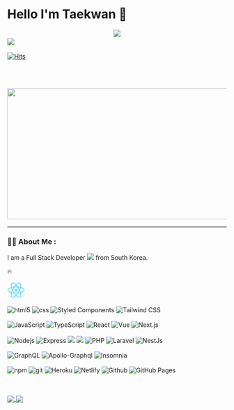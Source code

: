 # Hello I'm Taekwan 👋

<div id="header" align="center">
  <img src="https://media.giphy.com/media/M9gbBd9nbDrOTu1Mqx/giphy.gif" width="100"/>
</div>
<img src="https://media.giphy.com/media/hvRJCLFzcasrR4ia7z/giphy.gif" width="30px"/>

[![Hits](https://hits.seeyoufarm.com/api/count/incr/badge.svg?url=https%3A%2F%2Fgithub.com%2Ftechighpark%2Fhit-counter&count_bg=%23FF9400&title_bg=%23000000&icon=&icon_color=%23E7E7E7&title=hits&edge_flat=true)](https://hits.seeyoufarm.com)

<br />
<br />
<br />
<div align="center">
  <img src="https://media.giphy.com/media/dWesBcTLavkZuG35MI/giphy.gif" width="600" height="300"/>
</div>

---


### :man_technologist: About Me :
I am a Full Stack Developer <img src="https://media.giphy.com/media/WUlplcMpOCEmTGBtBW/giphy.gif" width="30"> from South Korea.

:fire:

<img src="https://raw.githubusercontent.com/devicons/devicon/1119b9f84c0290e0f0b38982099a2bd027a48bf1/icons/react/react-original.svg" width="40" height="40"/>
<p>

  <img alt="html5" src="https://img.shields.io/badge/HTML5-E34F26?style=for-the-badge&logo=html5&logoColor=white" />
  <img alt="css" src="https://img.shields.io/badge/CSS3-1572B6?style=for-the-badge&logo=css3&logoColor=white" />
  <img alt="Styled Components" src="https://img.shields.io/badge/Styled_Components-DB7093?style=for-the-badge&logo=styled-components&logoColor=white" />
  <img alt="Tailwind CSS" src="https://img.shields.io/badge/Tailwind_CSS-06B6D4?style=for-the-badge&logo=tailwind-css&logoColor=white" />
  <br />  <br/>
  <img alt="JavaScript" src="https://img.shields.io/badge/JavaScript-F7DF1E?style=for-the-badge&logo=javascript&logoColor=white" />
  <img alt="TypeScript" src="https://img.shields.io/badge/TypeScript-007ACC?style=for-the-badge&logo=typescript&logoColor=white" />
  <img alt="React" src="https://img.shields.io/badge/React-45b8d8?style=for-the-badge&logo=react&logoColor=white" />
  <img alt="Vue" src="https://img.shields.io/badge/Vue.js-4FC08D?style=for-the-badge&logo=vue.js&logoColor=white" />
  <img alt="Next.js" src="https://img.shields.io/badge/Next.js-000000?style=for-the-badge&logo=next.js&logoColor=white" />  
  <br/>  <br/>
  <img alt="Nodejs" src="https://img.shields.io/badge/Nodejs-43853d?style=for-the-badge&logo=Node.js&logoColor=white" />  
  <img alt="Express" src="https://img.shields.io/badge/Express-000000?style=for-the-badge&logo=Express&logoColor=white" />  
  <img src="https://img.shields.io/badge/Spring-430098?style=for-the-badge&logo=spring&logoColor=white"/>
  <img src="https://img.shields.io/badge/Java-430098??style=for-the-badge&logo=Java&logoColor=white"/>
  <img alt="PHP" src="https://img.shields.io/badge/-pHp-777BB4?style=for-the-badge&logo=PHP&logoColor=white" />
  <img alt="Laravel" src="https://img.shields.io/badge/-Laravel-FF2D20?style=for-the-badge&logo=Laravel&logoColor=white" />
  <img alt="NestJs" src="https://img.shields.io/badge/NestJs-E0234E?style=for-the-badge&logo=nestjs&logoColor=white" />
  <br />  <br/>
  <img alt="GraphQL" src="https://img.shields.io/badge/GraphQL-E10098?style=for-the-badge&logo=graphql&logoColor=white" />
  <img alt="Apollo-Graphql" src="https://img.shields.io/badge/Apollo%20GraphQL-311C87?style=for-the-badge&logo=apollo-graphql&logoColor=white" />
  <img alt="Insomnia" src="https://img.shields.io/badge/Insomnia-4000BF?style=for-the-badge&logo=insomnia&logoColor=white" />
  <br/>  <br/>
  <img alt="npm" src="https://img.shields.io/badge/NPM-CB3837?style=for-the-badge&logo=npm&logoColor=white" />
  <img alt="git" src="https://img.shields.io/badge/Git-F05032?style=for-the-badge&logo=git&logoColor=white" />
  <img alt="Heroku" src="https://img.shields.io/badge/Heroku-430098?style=for-the-badge&logo=heroku&logoColor=white" />
  <img alt="Netlify" src="https://img.shields.io/badge/Netlify-00C7B7?style=for-the-badge&logo=Netlify&logoColor=white" />
  <img alt="Github" src="https://img.shields.io/badge/Github-181717?style=for-the-badge&logo=Github&logoColor=white" />
  <img alt="GitHub Pages" src="https://img.shields.io/badge/GitHub Pages-222222?style=for-the-badge&logo=GitHub Pages&logoColor=white" />
</p>

<br/>
<br/>

<div>
  
  
  
  <a href="https://github.com/techighpark/github-readme-stats">
  <img align="center" src="https://github-readme-stats.vercel.app/api?username=techighpark&bg_color=000000&icon_color=8a8888&title_color=FFFFFF&text_color=c9c9c9&show_icons=true&hide_border=true"/>
</a>
<a href="https://github.com/techighpark/convoychat">
 <img align="center" src="https://github-readme-stats.vercel.app/api/top-langs/?username=techighpark&bg_color=000000&icon_color=8a8888&title_color=FFFFFF&text_color=c9c9c9&layout=compact&hide_border=true&card_width=400" />
</a>

</div>
